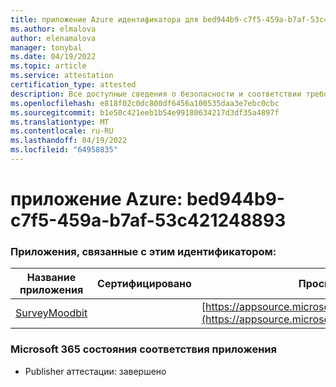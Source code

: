 ```yaml
---
title: приложение Azure идентификатора для bed944b9-c7f5-459a-b7af-53c421248893
ms.author: elmalova
author: elenamalova
manager: tonybal
ms.date: 04/19/2022
ms.topic: article
ms.service: attestation
certification_type: attested
description: Все доступные сведения о безопасности и соответствии требованиям для bed944b9-c7f5-459a-b7af-53c421248893.
ms.openlocfilehash: e818f02c0dc800df6456a100535daa3e7ebc0cbc
ms.sourcegitcommit: b1e50c421eeb1b54e99180634217d3df35a4897f
ms.translationtype: MT
ms.contentlocale: ru-RU
ms.lasthandoff: 04/19/2022
ms.locfileid: "64958835"
---
```

# <a name="azure-app-id-bed944b9-c7f5-459a-b7af-53c421248893"></a>приложение Azure: bed944b9-c7f5-459a-b7af-53c421248893


### <a name="apps-associated-with-this-id"></a>Приложения, связанные с этим идентификатором:
| **Название приложения** | **Сертифицировано** | **Просмотр в AppSource** |
|--------------|---------------|-----------------------|
| [SurveyMoodbit](../forward/WA200003925.md) |  | [https://appsource.microsoft.com/product/office/WA200003925](https://appsource.microsoft.com/product/office/WA200003925) |

### <a name="microsoft-365-app-compliance-status"></a>Microsoft 365 состояния соответствия приложения
- Publisher аттестации: завершено
